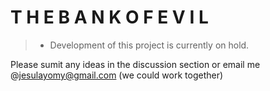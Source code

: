 # T H E  B A N K  O F  E V I L 

>- Development of this project is currently on hold.

Please sumit any ideas in the discussion section or email me @jesulayomy@gmail.com (we could work together)
